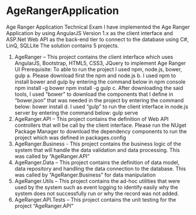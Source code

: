 # AgeRangerApplication
Age Ranger Application Technical Exam
I have implemented the Age Ranger Application by using AngularJS Version 1.x as the client interface and ASP.Net Web API as the back-end tier to connect to the database using C#, LinQ, SQLLite
The solution contains 5 projects.
1.	AgeRanger – This project contains the client interface which uses AngularJS, Bootstrap, HTML5, CSS3, JQuery to implement Age Ranger UI
Prerequisite:
To able to run the project I used npm, node.js, bower, gulp
a.	Please download first the npm and node.js
b.	I used npm to install bower and gulp by entering the command below in npm console
npm install -g bower
npm install -g gulp
c.	After downloading the said tools, I used “bower” to download the components that I define in “bower.json” that was needed in the project by entering the command below:
bower install
d.	I used “gulp” to run the client interface in node.js server by entering the command below:
gulp serve
2.	AgeRanger.API – This project contains the definition of Web API controllers that will be call by the client interface.  Please run the NUget Package Manager to download the dependency components to run the project which was defined in packages.config
3.	AgeRanger.Business - This project contains the business logic of the system that will handle the data validation and data processing. This was called by “AgeRanger.API”
4.	AgeRanger.Data – This project contains the definition of data model, data repository and handling the data connection to the database. This was called by “AgeRanger.Business” for data manipulation
5.	AgeRanger.Utils – This project contains the ad-hoc utilities that were used by the system such as event logging to identify easily why the system does not successfully run or why the record was not added. 
6.	AgeRanger.API.Tests – This project contains the unit testing for the project “AgeRanger.API”
